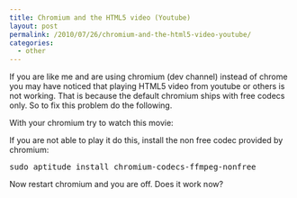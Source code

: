 ```yaml
---
title: Chromium and the HTML5 video (Youtube)
layout: post
permalink: /2010/07/26/chromium-and-the-html5-video-youtube/
categories:
  - other
---
```

If you are like me and are using chromium (dev channel) instead of chrome you may have noticed that playing HTML5 video from youtube or others is not working. That is because the default chromium ships with free codecs only. So to fix this problem do the following.<!--more-->

With your chromium try to watch this movie: 

<span class='embed-youtube' style='text-align:center; display: block;'></span>

If you are not able to play it do this, install the non free codec provided by chromium:

<pre class="brush: bash; title: ; notranslate" title="">sudo aptitude install chromium-codecs-ffmpeg-nonfree
</pre>

Now restart chromium and you are off. Does it work now?